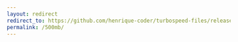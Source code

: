 ```yaml
---
layout: redirect
redirect_to: https://github.com/henrique-coder/turbospeed-files/releases/download/turbospeed-files/turbospeed-file-500mb.bin
permalink: /500mb/
---
```

